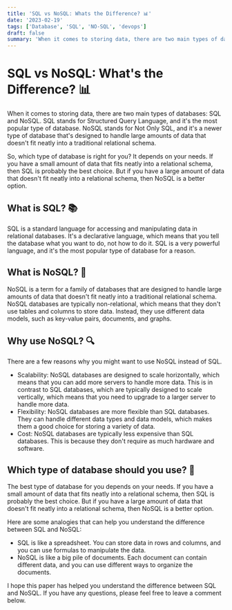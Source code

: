 ```yaml
---
title: 'SQL vs NoSQL: Whats the Difference? 📊'
date: '2023-02-19'
tags: ['Database', 'SQL', 'NO-SQL', 'devops']
draft: false
summary: 'When it comes to storing data, there are two main types of databases: SQL and NoSQL. Check out this post to learn more'
---
```


# SQL vs NoSQL: What's the Difference? 📊

When it comes to storing data, there are two main types of databases: SQL and NoSQL. SQL stands for Structured Query Language, and it's the most popular type of database. NoSQL stands for Not Only SQL, and it's a newer type of database that's designed to handle large amounts of data that doesn't fit neatly into a traditional relational schema.

So, which type of database is right for you? It depends on your needs. If you have a small amount of data that fits neatly into a relational schema, then SQL is probably the best choice. But if you have a large amount of data that doesn't fit neatly into a relational schema, then NoSQL is a better option.

## What is SQL? 📚

SQL is a standard language for accessing and manipulating data in relational databases. It's a declarative language, which means that you tell the database what you want to do, not how to do it. SQL is a very powerful language, and it's the most popular type of database for a reason.

## What is NoSQL? 📂

NoSQL is a term for a family of databases that are designed to handle large amounts of data that doesn't fit neatly into a traditional relational schema. NoSQL databases are typically non-relational, which means that they don't use tables and columns to store data. Instead, they use different data models, such as key-value pairs, documents, and graphs.

## Why use NoSQL? 🔍

There are a few reasons why you might want to use NoSQL instead of SQL.

- Scalability: NoSQL databases are designed to scale horizontally, which means that you can add more servers to handle more data. This is in contrast to SQL databases, which are typically designed to scale vertically, which means that you need to upgrade to a larger server to handle more data.
- Flexibility: NoSQL databases are more flexible than SQL databases. They can handle different data types and data models, which makes them a good choice for storing a variety of data.
- Cost: NoSQL databases are typically less expensive than SQL databases. This is because they don't require as much hardware and software.

## Which type of database should you use? 🤔

The best type of database for you depends on your needs. If you have a small amount of data that fits neatly into a relational schema, then SQL is probably the best choice. But if you have a large amount of data that doesn't fit neatly into a relational schema, then NoSQL is a better option.

Here are some analogies that can help you understand the difference between SQL and NoSQL:

- SQL is like a spreadsheet. You can store data in rows and columns, and you can use formulas to manipulate the data.
- NoSQL is like a big pile of documents. Each document can contain different data, and you can use different ways to organize the documents.

I hope this paper has helped you understand the difference between SQL and NoSQL. If you have any questions, please feel free to leave a comment below.
